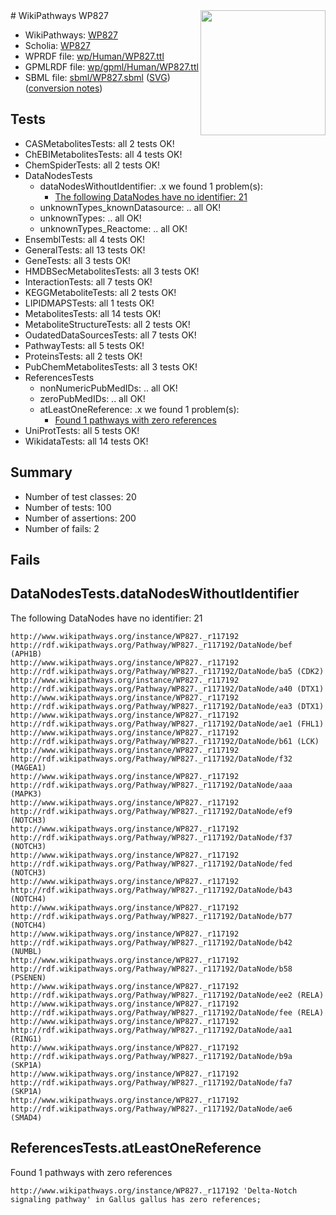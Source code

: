 <img style="float: right; width: 200px" src="../logo.png" />
# WikiPathways WP827

* WikiPathways: [WP827](https://identifiers.org/wikipathways:WP827)
* Scholia: [WP827](https://scholia.toolforge.org/wikipathways/WP827)
* WPRDF file: [wp/Human/WP827.ttl](../wp/Human/WP827.ttl)
* GPMLRDF file: [wp/gpml/Human/WP827.ttl](../wp/gpml/Human/WP827.ttl)
* SBML file: [sbml/WP827.sbml](../sbml/WP827.sbml) ([SVG](../sbml/WP827.svg)) ([conversion notes](../sbml/WP827.txt))

## Tests
* CASMetabolitesTests: all 2 tests OK!
* ChEBIMetabolitesTests: all 4 tests OK!
* ChemSpiderTests: all 2 tests OK!
* DataNodesTests
    * dataNodesWithoutIdentifier: .x we found 1 problem(s):
        * [The following DataNodes have no identifier: 21](#8792c4b0)
    * unknownTypes_knownDatasource: .. all OK!
    * unknownTypes: .. all OK!
    * unknownTypes_Reactome: .. all OK!
* EnsemblTests: all 4 tests OK!
* GeneralTests: all 13 tests OK!
* GeneTests: all 3 tests OK!
* HMDBSecMetabolitesTests: all 3 tests OK!
* InteractionTests: all 7 tests OK!
* KEGGMetaboliteTests: all 2 tests OK!
* LIPIDMAPSTests: all 1 tests OK!
* MetabolitesTests: all 14 tests OK!
* MetaboliteStructureTests: all 2 tests OK!
* OudatedDataSourcesTests: all 7 tests OK!
* PathwayTests: all 5 tests OK!
* ProteinsTests: all 2 tests OK!
* PubChemMetabolitesTests: all 3 tests OK!
* ReferencesTests
    * nonNumericPubMedIDs: .. all OK!
    * zeroPubMedIDs: .. all OK!
    * atLeastOneReference: .x we found 1 problem(s):
        * [Found 1 pathways with zero references](#35eb778e)
* UniProtTests: all 5 tests OK!
* WikidataTests: all 14 tests OK!


## Summary

* Number of test classes: 20
* Number of tests: 100
* Number of assertions: 200
* Number of fails: 2

## Fails

<a name="8792c4b0" />

## DataNodesTests.dataNodesWithoutIdentifier

The following DataNodes have no identifier: 21
```
http://www.wikipathways.org/instance/WP827._r117192 http://rdf.wikipathways.org/Pathway/WP827._r117192/DataNode/bef (APH1B)
http://www.wikipathways.org/instance/WP827._r117192 http://rdf.wikipathways.org/Pathway/WP827._r117192/DataNode/ba5 (CDK2)
http://www.wikipathways.org/instance/WP827._r117192 http://rdf.wikipathways.org/Pathway/WP827._r117192/DataNode/a40 (DTX1)
http://www.wikipathways.org/instance/WP827._r117192 http://rdf.wikipathways.org/Pathway/WP827._r117192/DataNode/ea3 (DTX1)
http://www.wikipathways.org/instance/WP827._r117192 http://rdf.wikipathways.org/Pathway/WP827._r117192/DataNode/ae1 (FHL1)
http://www.wikipathways.org/instance/WP827._r117192 http://rdf.wikipathways.org/Pathway/WP827._r117192/DataNode/b61 (LCK)
http://www.wikipathways.org/instance/WP827._r117192 http://rdf.wikipathways.org/Pathway/WP827._r117192/DataNode/f32 (MAGEA1)
http://www.wikipathways.org/instance/WP827._r117192 http://rdf.wikipathways.org/Pathway/WP827._r117192/DataNode/aaa (MAPK3)
http://www.wikipathways.org/instance/WP827._r117192 http://rdf.wikipathways.org/Pathway/WP827._r117192/DataNode/ef9 (NOTCH3)
http://www.wikipathways.org/instance/WP827._r117192 http://rdf.wikipathways.org/Pathway/WP827._r117192/DataNode/f37 (NOTCH3)
http://www.wikipathways.org/instance/WP827._r117192 http://rdf.wikipathways.org/Pathway/WP827._r117192/DataNode/fed (NOTCH3)
http://www.wikipathways.org/instance/WP827._r117192 http://rdf.wikipathways.org/Pathway/WP827._r117192/DataNode/b43 (NOTCH4)
http://www.wikipathways.org/instance/WP827._r117192 http://rdf.wikipathways.org/Pathway/WP827._r117192/DataNode/b77 (NOTCH4)
http://www.wikipathways.org/instance/WP827._r117192 http://rdf.wikipathways.org/Pathway/WP827._r117192/DataNode/b42 (NUMBL)
http://www.wikipathways.org/instance/WP827._r117192 http://rdf.wikipathways.org/Pathway/WP827._r117192/DataNode/b58 (PSENEN)
http://www.wikipathways.org/instance/WP827._r117192 http://rdf.wikipathways.org/Pathway/WP827._r117192/DataNode/ee2 (RELA)
http://www.wikipathways.org/instance/WP827._r117192 http://rdf.wikipathways.org/Pathway/WP827._r117192/DataNode/fee (RELA)
http://www.wikipathways.org/instance/WP827._r117192 http://rdf.wikipathways.org/Pathway/WP827._r117192/DataNode/aa1 (RING1)
http://www.wikipathways.org/instance/WP827._r117192 http://rdf.wikipathways.org/Pathway/WP827._r117192/DataNode/b9a (SKP1A)
http://www.wikipathways.org/instance/WP827._r117192 http://rdf.wikipathways.org/Pathway/WP827._r117192/DataNode/fa7 (SKP1A)
http://www.wikipathways.org/instance/WP827._r117192 http://rdf.wikipathways.org/Pathway/WP827._r117192/DataNode/ae6 (SMAD4)
```

<a name="35eb778e" />

## ReferencesTests.atLeastOneReference

Found 1 pathways with zero references
```
http://www.wikipathways.org/instance/WP827._r117192 'Delta-Notch signaling pathway' in Gallus gallus has zero references; 
```

